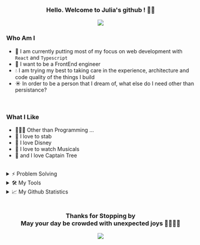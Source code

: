 <br/>
<h3 align="center">
  Hello. Welcome to Julia's github ! 👋🏻
</h3>

<p align="center">
  <img src="https://readme-typing-svg.herokuapp.com?font=IBM+Plex+Mono&duration=4800&color=99B802&background=743FFF00&lines=Growing+Up+Front-end+Developer;Slow+and+Steady+Wins+the+Race">
</p>

### Who Am I

- 🌱 I am currently putting most of my focus on web development with `React` and `Typescript`
- 🌳 I want to be a FrontEnd engineer
- 💧 I am trying my best to taking care in the experience, architecture and code quality of the things I build
- ☀️ In order to be a person that I dream of, what else do I need other than persistance?

<br/>

### What I Like

- 👩🏻‍💻 Other than Programming ... 
- 🤺 I love to stab
- 🔮 I love Disney
- 🎵 I love to watch Musicals
- 🌳 and I love Captain Tree 

<br/>

<details>
  <summary> ⚡ Problem Solving </summary>
    <br/>
    <div align="center">
      <img align="right" src="http://mazassumnida.wtf/api/v2/generate_badge?boj=soultreeforgood" alt="Solved.ac Profile">
      <br/>
      <a href="https://github.com/vanellotree/daily-algorithm"><img width="278" src="https://github-readme-stats.vercel.app/api/pin?username=vanellotree&repo=daily-algorithm&theme=merko&hide_border=true&icon_color=F8D866&text_color=FFFFFF&bg_color=282828"></a>
      <a href="https://github.com/vanellotree/i-go-algo"><img width="278" src="https://github-readme-stats.vercel.app/api/pin?username=vanellotree&repo=i-go-algo&theme=merko&hide_border=true&icon_color=F8D866&text_color=FFFFFF&bg_color=282828"></a>
     </div>
</details>

<details>
   <summary> 🛠️ My Tools </summary>
    <br/>
    <h3 align="center">
      📍 Programming and Markup Languages
    </h3>
    <br/>
    <div align="center">
      <img alt="Python" src="https://img.shields.io/badge/Python-14354C.svg?logo=python&logoColor=white">
      <img alt="JavaScript" src="https://img.shields.io/badge/JavaScript-F7DF1E.svg?logo=javascript&logoColor=black">
      <img alt="TypeScript" src="https://img.shields.io/badge/TypeScript-007ACC.svg?logo=typescript&logoColor=white">
      <br/>
      <img alt="CSS3" src="https://img.shields.io/badge/CSS3-1572B6.svg?logo=css3&logoColor=white">
      <img alt="HTML5" src="https://img.shields.io/badge/HTML5-E34F26.svg?logo=html5&logoColor=white">
      <img alt="SASS" src="https://img.shields.io/badge/Sass-hotpink.svg?logo=SASS&logoColor=white">
      <img alt="Markdown" src="https://img.shields.io/badge/Markdown-000000.svg?logo=markdown&logoColor=white">
    </div>
    <br><br><br>
    <h3 align="center">
      📍 Frameworks and Libraries
    </h3>
    <br/>
    <div align="center">
      <img alt="React" src="https://img.shields.io/badge/React-20232a.svg?logo=react&logoColor=%2361DAFB">
      <img alt="Bootstrap" src="https://img.shields.io/badge/Bootstrap-7952B3.svg?logo=bootstrap&logoColor=white">
    </div>
    <br><br><br>
    <h3 align="center">
      📍 Etc. (Databases, Design Tools, Communication Tools)
    </h3>
    <br/>
    <div align="center">
      <img alt="Notion" src="https://img.shields.io/badge/Notion-010101.svg?logo=notion&logoColor=white">
      <img alt="Figma" src="https://img.shields.io/badge/Figma-F24E1E.svg?logo=figma&logoColor=white">
      <img alt="Discord" src="https://img.shields.io/badge/Discord-5865F2.svg?logo=discord&logoColor=white">
      <img alt="Mattermost" src="https://img.shields.io/badge/Mattermost-0058CC.svg?logo=mattermost&logoColor=white">
      <br/>
      <img alt="Git" src="https://img.shields.io/badge/Git-F05032.svg?logo=git&logoColor=white">
      <img alt="GitHub" src="https://img.shields.io/badge/GitHub-181717.svg?logo=github&logoColor=white">
      <img alt="GitLab" src="https://img.shields.io/badge/GitLab-FC6D26.svg?logo=gitlab&logoColor=white">
    </div>
    <br/>
</details>

<details>
  <summary>📈 My Github Statistics </summary>
  <br/>
      <img align="left" src="https://github-readme-stats.vercel.app/api?username=vanellotree&hide_border=true&count_private=true&show_icons=true&theme=merko&bg_color=282828&icon_color=F8D866">
      <img src="https://github-readme-streak-stats.herokuapp.com/?user=vanellotree&theme=merko&hide_border=true&fire=FF4F00&ring=FFD82B&currStreakNum=DDB72E&background=282828">
  <br/>
</details>
<br/>

<h3 align="center">
  Thanks for Stopping by <br/>
  May your day be crowded with unexpected joys 🤞🏻🍀✨
</h3>
<div align="center">
  <a href="https://hits.seeyoufarm.com"><img src="https://hits.seeyoufarm.com/api/count/incr/badge.svg?url=https%3A%2F%2Fgithub.com%2Fvanellotree%2Fhit-counter&count_bg=%2379C83D&title_bg=%23555555&icon=&icon_color=%23E7E7E7&title=hits+%E2%AD%90&edge_flat=false"/></a>
</div>
